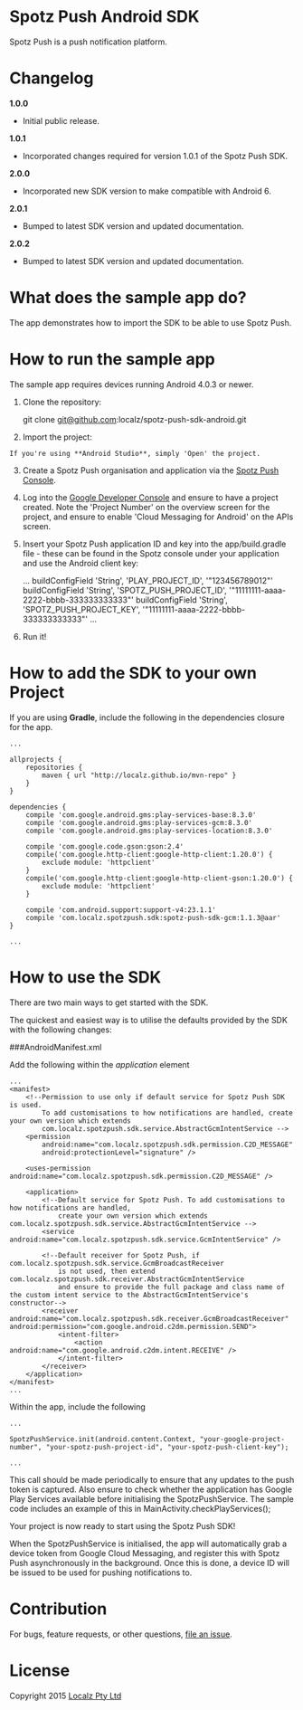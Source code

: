 Spotz Push Android SDK
=================

Spotz Push is a push notification platform.

Changelog
=========

**1.0.0**	
* Initial public release.

**1.0.1**
* Incorporated changes required for version 1.0.1 of the Spotz Push SDK.

**2.0.0**
* Incorporated new SDK version to make compatible with Android 6.

**2.0.1**
* Bumped to latest SDK version and updated documentation.

**2.0.2**
* Bumped to latest SDK version and updated documentation.

What does the sample app do?
============================

The app demonstrates how to import the SDK to be able to use Spotz Push.

How to run the sample app
=========================

The sample app requires devices running Android 4.0.3 or newer.

  1. Clone the repository:
  
        git clone git@github.com:localz/spotz-push-sdk-android.git

  2. Import the project:
    
    If you're using **Android Studio**, simply 'Open' the project.
    
  3. Create a Spotz Push organisation and application via the [Spotz Push Console](https://spotz-push.localz.io/#/login).

  4. Log into the [Google Developer Console](https://console.developers.google.com/project) and ensure to have a project created. Note the 'Project Number' on the overview screen for the project, and ensure to enable 'Cloud Messaging for Android' on the APIs screen.
    
  5. Insert your Spotz Push application ID and key into the app/build.gradle file - these can be found in the Spotz console under your application and use the Android client key:

        ...
        buildConfigField 'String', 'PLAY_PROJECT_ID', '"123456789012"'
        buildConfigField 'String', 'SPOTZ_PUSH_PROJECT_ID', '"11111111-aaaa-2222-bbbb-333333333333"'
        buildConfigField 'String', 'SPOTZ_PUSH_PROJECT_KEY', '"11111111-aaaa-2222-bbbb-333333333333"'
        ...

  5. Run it!


How to add the SDK to your own Project
======================================

If you are using **Gradle**, include the following in the dependencies closure for the app.

    ...

    allprojects {
        repositories {
            maven { url "http://localz.github.io/mvn-repo" }
        }
    }

    dependencies {
        compile 'com.google.android.gms:play-services-base:8.3.0'
        compile 'com.google.android.gms:play-services-gcm:8.3.0'
        compile 'com.google.android.gms:play-services-location:8.3.0'

        compile 'com.google.code.gson:gson:2.4'
        compile('com.google.http-client:google-http-client:1.20.0') {
            exclude module: 'httpclient'
        }
        compile('com.google.http-client:google-http-client-gson:1.20.0') {
            exclude module: 'httpclient'
        }

        compile 'com.android.support:support-v4:23.1.1'
        compile 'com.localz.spotzpush.sdk:spotz-push-sdk-gcm:1.1.3@aar'
    }
    
    ...

How to use the SDK
==================

There are two main ways to get started with the SDK.

The quickest and easiest way is to utilise the defaults provided by the SDK with the following changes:

###AndroidManifest.xml

Add the following within the *application* element

    ...
    <manifest>
        <!--Permission to use only if default service for Spotz Push SDK is used.
            To add customisations to how notifications are handled, create your own version which extends
            com.localz.spotzpush.sdk.service.AbstractGcmIntentService -->
        <permission
            android:name="com.localz.spotzpush.sdk.permission.C2D_MESSAGE"
            android:protectionLevel="signature" />

        <uses-permission android:name="com.localz.spotzpush.sdk.permission.C2D_MESSAGE" />

        <application>
            <!--Default service for Spotz Push. To add customisations to how notifications are handled,
                create your own version which extends com.localz.spotzpush.sdk.service.AbstractGcmIntentService -->
            <service android:name="com.localz.spotzpush.sdk.service.GcmIntentService" />

            <!--Default receiver for Spotz Push, if com.localz.spotzpush.sdk.service.GcmBroadcastReceiver
                is not used, then extend com.localz.spotzpush.sdk.receiver.AbstractGcmIntentService
                and ensure to provide the full package and class name of the custom intent service to the AbstractGcmIntentService's constructor-->
            <receiver android:name="com.localz.spotzpush.sdk.receiver.GcmBroadcastReceiver" android:permission="com.google.android.c2dm.permission.SEND">
                <intent-filter>
                    <action android:name="com.google.android.c2dm.intent.RECEIVE" />
                </intent-filter>
            </receiver>
        </application>
    </manifest>
    ...

Within the app, include the following

    ...
    
    SpotzPushService.init(android.content.Context, "your-google-project-number", "your-spotz-push-project-id", "your-spotz-push-client-key");

    ...

This call should be made periodically to ensure that any updates to the push token is captured. Also ensure to check whether the application has Google Play Services available before initialising the SpotzPushService. The sample code includes an example of this in MainActivity.checkPlayServices();

Your project is now ready to start using the Spotz Push SDK!

When the SpotzPushService is initialised, the app will automatically grab a device token from Google Cloud Messaging, and register this with Spotz Push asynchronously in the background. Once this is done, a device ID will be issued to be used for pushing notifications to.

Contribution
============

For bugs, feature requests, or other questions, [file an issue](https://github.com/localz/spotz-push-sdk-android/issues/new).

License
=======

Copyright 2015 [Localz Pty Ltd](http://www.localz.com/)
